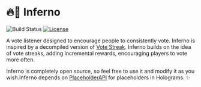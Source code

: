 # 🔥🧯 Inferno
![Build Status](https://github.com/firestartermc/inferno/workflows/Java%20CI/badge.svg)
[![License](https://img.shields.io/badge/license-MIT-brightgreen.svg)](https://github.com/firestartermc/inferno/blob/master/LICENSE)

A vote listener designed to encourage people to consistently vote. Inferno is inspired by a decompiled version of [Vote Streak](https://www.spigotmc.org/resources/vote-streak.58753/). Inferno builds on the idea of vote streaks, adding incremental rewards, encouraging players to vote more often. 

Inferno is completely open source, so feel free to use it and modify it as you wish.Inferno depends on [PlaceholderAPI](https://www.spigotmc.org/resources/placeholderapi.6245/) for placeholders in Holograms. ✨
